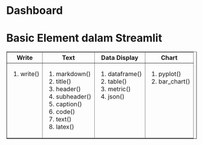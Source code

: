 # Dashboard
<!---
# Tujuan

1.
2.

# Alur Tahapan

1.
2.

# Library

- numpy
- pandas
- matplotlib.pyplot
- seaborn
- streamlit

# Pertanyaan Bisnis

# Langkah-langkah

1. Melakukan 'Data Wrangling'
2. Melakukan 'Exploratory Data Analysis' / EDA
3. Menjawab pertanyaan bisnis dengan 'Data Visualization'
4. xxx
-->
# Basic Element dalam Streamlit
<table border="1" VALIGN=TOP>
	<tr>
		<th>Write</th>
		<th>Text</th>
		<th>Data Display</th>
		<th>Chart</th>
 	</tr>
 	<tr valign="top">
  		<td>
        <ol>
          <li>write()</li>
        </ol>
      </td>
  		<td>
        <ol>
          <li>markdown()</li>
          <li>title()</li>
          <li>header()</li>
          <li>subheader()</li>
          <li>caption()</li>
          <li>code()</li>
          <li>text()</li>
          <li>latex()</li>
        </ol>
      </td>
  		<td>
        <ol>
          <li>dataframe()</li>
          <li>table()</li>
          <li>metric()</li>
          <li>json()</li>
        </ol>
      </td>
  		<td>
        <ol>
          <li>pyplot()</li>
          <li>bar_chart()</li>
        </ol>
      </td>
 	</tr>
</table>
